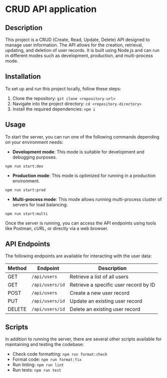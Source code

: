 # CRUD API application

## Description

This project is a CRUD (Create, Read, Update, Delete) API designed to manage user information. The API allows for
the creation, retrieval, updating, and deletion of user records. It is built using Node.js and can run in different modes
such as development, production, and multi-process mode.

## Installation

To set up and run this project locally, follow these steps:

1. Clone the repository: `git clone <repository-url>`
2. Navigate into the project directory: `cd <repository-directory>`
3. Install the required dependencies: `npm i`

## Usage

To start the server, you can run one of the following commands depending on your environment needs:

- **Development mode**: This mode is suitable for development and debugging purposes.

```
npm run start:dev
```

- **Production mode**: This mode is optimized for running in a production environment.

```
npm run start:prod
```

- **Multi-process mode**: This mode allows running multi-process cluster of servers for load balancing.

```
npm run start:multi
```

Once the server is running, you can access the API endpoints using tools like Postman, cURL, or directly via a web browser.

## API Endpoints

The following endpoints are available for interacting with the user data:

| Method | Endpoint        | Description                           |
| ------ | --------------- | ------------------------------------- |
| GET    | `/api/users`    | Retrieve a list of all users          |
| GET    | `/api/users/id` | Retrieve a specific user record by ID |
| POST   | `/api/users`    | Create a new user record              |
| PUT    | `/api/users/id` | Update an existing user record        |
| DELETE | `/api/users/id` | Delete an existing user record        |

## Scripts

In addition to running the server, there are several other scripts available for maintaining and testing the codebase:

- Check code formatting: `npm run format:check`
- Format code: `npm run format:fix`
- Run linting: `npm run lint`
- Run tests: `npm run test`
